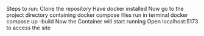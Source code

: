 Steps to run:
Clone the repository
Have docker installed
Now go to the project directory containing docker compose files
run in terminal docker compose up -build
Now the Container will start running
Open localhost:5173 to access the site
